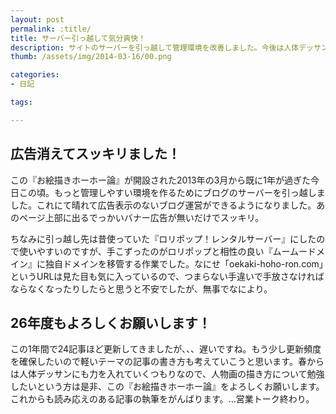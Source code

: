 ```yaml
---
layout: post
permalink: :title/
title: サーバー引っ越して気分爽快！
description: サイトのサーバーを引っ越して管理環境を改善しました。今後は人体デッサンにも精を出して人物画の描き方についても執筆していこうと思います。
thumb: /assets/img/2014-03-16/00.png

categories:
- 日記

tags:

---
```


## 広告消えてスッキリました！

この『お絵描きホーホー論』が開設された2013年の3月から既に1年が過ぎた今日この頃。もっと管理しやすい環境を作るためにブログのサーバーを引っ越しました。これにて晴れて広告表示のないブログ運営ができるようになりました。あのページ上部に出るでっかいバナー広告が無いだけでスッキリ。

ちなみに引っ越し先は昔使っていた『ロリポップ！レンタルサーバー』にしたので使いやすいのですが、手こずったのがロリポップと相性の良い『ムームードメイン』に独自ドメインを移管する作業でした。なにせ「oekaki-hoho-ron.com」というURLは見た目も気に入っているので、つまらない手違いで手放さなければならなくなったりしたらと思うと不安でしたが、無事でなにより。

## 26年度もよろしくお願いします！

この1年間で24記事ほど更新してきましたが、、、遅いですね。もう少し更新頻度を確保したいので軽いテーマの記事の書き方も考えていこうと思います。春からは人体デッサンにも力を入れていくつもりなので、人物画の描き方について勉強したいという方は是非、この『お絵描きホーホー論』をよろしくお願いします。これからも読み応えのある記事の執筆をがんばります。...営業トーク終わり。

